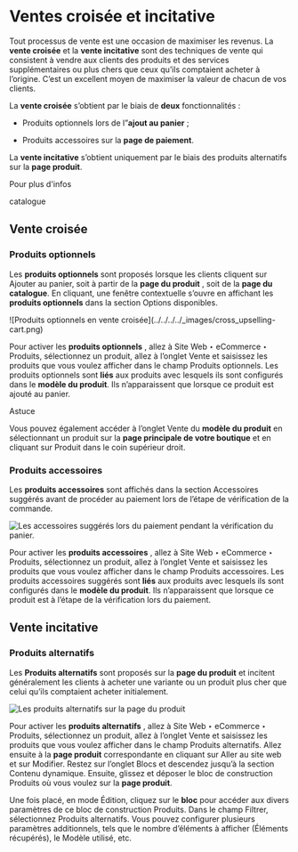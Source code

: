 # Ventes croisée et incitative

Tout processus de vente est une occasion de maximiser les revenus. La **vente
croisée** et la **vente incitative** sont des techniques de vente qui
consistent à vendre aux clients des produits et des services supplémentaires
ou plus chers que ceux qu’ils comptaient acheter à l’origine. C’est un
excellent moyen de maximiser la valeur de chacun de vos clients.

La **vente croisée** s’obtient par le biais de **deux** fonctionnalités :

  * Produits optionnels lors de l”**ajout au panier** ;

  * Produits accessoires sur la **page de paiement**.

La **vente incitative** s’obtient uniquement par le biais des produits
alternatifs sur la **page produit**.

Pour plus d'infos

catalogue

## Vente croisée

### Produits optionnels

Les **produits optionnels** sont proposés lorsque les clients cliquent sur
Ajouter au panier, soit à partir de la **page du produit** , soit de la **page
du catalogue**. En cliquant, une fenêtre contextuelle s’ouvre en affichant les
**produits optionnels** dans la section Options disponibles.

![Produits optionnels en vente croisée](../../../../_images/cross_upselling-
cart.png)

Pour activer les **produits optionnels** , allez à Site Web ‣ eCommerce ‣
Produits, sélectionnez un produit, allez à l’onglet Vente et saisissez les
produits que vous voulez afficher dans le champ Produits optionnels. Les
produits optionnels sont **liés** aux produits avec lesquels ils sont
configurés dans le **modèle du produit**. Ils n’apparaissent que lorsque ce
produit est ajouté au panier.

Astuce

Vous pouvez également accéder à l’onglet Vente du **modèle du produit** en
sélectionnant un produit sur la **page principale de votre boutique** et en
cliquant sur Produit dans le coin supérieur droit.

### Produits accessoires

Les **produits accessoires** sont affichés dans la section Accessoires
suggérés avant de procéder au paiement lors de l’étape de vérification de la
commande.

![Les accessoires suggérés lors du paiement pendant la vérification du
panier.](../../../../_images/cross_upselling-checkout.png)

Pour activer les **produits accessoires** , allez à Site Web ‣ eCommerce ‣
Produits, sélectionnez un produit, allez à l’onglet Vente et saisissez les
produits que vous voulez afficher dans le champ Produits accessoires. Les
produits accessoires suggérés sont **liés** aux produits avec lesquels ils
sont configurés dans le **modèle du produit**. Ils n’apparaissent que lorsque
ce produit est à l’étape de la vérification lors du paiement.

## Vente incitative

### Produits alternatifs

Les **Produits alternatifs** sont proposés sur la **page du produit** et
incitent généralement les clients à acheter une variante ou un produit plus
cher que celui qu’ils comptaient acheter initialement.

![Les produits alternatifs sur la page du
produit](../../../../_images/cross_upselling-alternative.png)

Pour activer les **produits alternatifs** , allez à Site Web ‣ eCommerce ‣
Produits, sélectionnez un produit, allez à l’onglet Vente et saisissez les
produits que vous voulez afficher dans le champ Produits alternatifs. Allez
ensuite à la **page produit** correspondante en cliquant sur Aller au site web
et sur Modifier. Restez sur l’onglet Blocs et descendez jusqu’à la section
Contenu dynamique. Ensuite, glissez et déposer le bloc de construction
Produits où vous voulez sur la **page produit**.

Une fois placé, en mode Édition, cliquez sur le **bloc** pour accéder aux
divers paramètres de ce bloc de construction Produits. Dans le champ Filtrer,
sélectionnez Produits alternatifs. Vous pouvez configurer plusieurs paramètres
additionnels, tels que le nombre d’éléments à afficher (Éléments récupérés),
le Modèle utilisé, etc.

